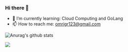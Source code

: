 ### Hi there 👋


- 🌱 I’m currently learning: Cloud Computing and GoLang
- 📫 How to reach me: omrigr123@gmail.com

![Anurag's github stats](https://github-readme-stats.vercel.app/api?username=OmriGM&count_private=true&show_icons=true&theme=chartreuse-dark&bg_color=2b2e47)

![](https://komarev.com/ghpvc/?username=OmriGM&color=brightgreen)
